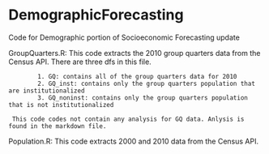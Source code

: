 # DemographicForecasting
Code for Demographic portion of Socioeconomic Forecasting update

GroupQuarters.R: 
     This code extracts the 2010 group quarters data from the Census API. There are three dfs in this file. 
	
			1. GQ: contains all of the group quarters data for 2010
			2. GQ_inst: contains only the group quarters population that are institutionalized 
			3. GQ_noninst: contains only the group quarters population that is not institutionalized 
			
     This code codes not contain any analysis for GQ data. Anlysis is found in the markdown file. 
	
Population.R:
     This code extracts 2000 and 2010 data from the Census API. 
